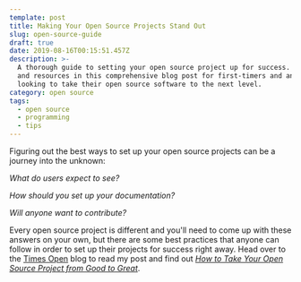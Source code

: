 ```yaml
---
template: post
title: Making Your Open Source Projects Stand Out
slug: open-source-guide
draft: true
date: 2019-08-16T00:15:51.457Z
description: >-
  A thorough guide to setting your open source project up for success.  Get tips
  and resources in this comprehensive blog post for first-timers and anyone
  looking to take their open source software to the next level.
category: open source
tags:
  - open source
  - programming
  - tips
---
```

Figuring out the best ways to set up your open source projects can be a journey into the unknown:

_What do users expect to see?_ 

_How should you set up your documentation?_ 

_Will anyone want to contribute?_  

Every open source project is different and you'll need to come up with these answers on your own, but there are some best practices that anyone can follow in order to set up their projects for success right away.  Head over to the [Times Open](https://open.nytimes.com/) blog to read my post and find out [_How to Take Your Open Source Project from Good to Great_](https://open.nytimes.com/how-to-take-your-open-source-project-from-good-to-great-49c392175e5c).
